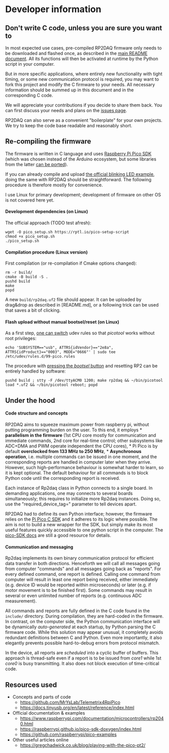 # Developer information

## Don't write C code, unless you are sure you want to

In most expected use cases, pre-compiled RP2DAQ firmware only needs to be downloaded and flashed once, as described in the [main README document](README.md). All its functions will then be activated at runtime by the Python script in your computer.

But in more specific applications, where entirely new functionality with tight timing, or some new communication protocol is required, you may want to fork this project and modify the C firmware to your needs. All necessary information should be summed up in this document and in the corresponding C code.

We will appreciate your contributions if you decide to share them back. You can first discuss your needs and plans on the [issues page](https://github.com/FilipDominec/rp2daq/issues).

RP2DAQ can also serve as a convenient "boilerplate" for your own projects. We try to keep the code base readable and reasonably short.



## Re-compiling the firmware

The firmware is written in C language and uses [Raspberry Pi Pico SDK](https://raspberrypi.github.io/pico-sdk-doxygen/) (which was chosen instead of the Arduino ecosystem, but some libraries from the latter [can be ported](https://www.hackster.io/fhdm-dev/use-arduino-libraries-with-the-rasperry-pi-pico-c-c-sdk-eff55c)). 

If you can already compile and upload [the official blinking LED example](https://www.raspberrypi.com/news/how-to-blink-an-led-with-raspberry-pi-pico-in-c/), doing the same with RP2DAQ should be straightforward. The following procedure is therefore mostly for convenience. 

I use Linux for primary development; development of firmware on other OS is not covered here yet.

#### Development dependencies (on Linux)

The official approach (TODO test afresh):

    wget -O pico_setup.sh https://rptl.io/pico-setup-script
    chmod +x pico_setup.sh
    ./pico_setup.sh

#### Compilation procedure (Linux version)

First compilation (or re-compilation if Cmake options changed):

    rm -r build/ 
    cmake -B build -S . 
    pushd build 
    make
    popd

A new ```build/rp2daq.uf2``` file should appear. It can be uploaded by drag&drop as described in [README.md], or a following trick can be used that saves a bit of clicking.

#### Flash upload without manual bootsel/reset (on Linux)

As a first step, [one can switch](https://gist.github.com/tjvr/3c406bddfe9ae0a3860a3a5e6b381a93) udev rules so that *picotool* works without root privileges:

    echo 'SUBSYSTEM=="usb", ATTRS{idVendor}=="2e8a", ATTRS{idProduct}=="0003", MODE="0666"' | sudo tee /etc/udev/rules.d/99-pico.rules


The procedure with [pressing the *bootsel* button](https://gist.github.com/Hermann-SW/ca07f46b7f9456de41f0956d81de01a7) and resetting RP2 can be entirely handled by software:

    pushd build ; stty -F /dev/ttyACM0 1200; make rp2daq && ~/bin/picotool load *.uf2 && ~/bin/picotool reboot; popd



## Under the hood

#### Code structure and concepts

RP2DAQ aims to squeeze maximum power from raspberry pi, without putting programming burden on the user. To this end, it employs 
    * **parallelism in the firmware** (1st CPU core mostly for communication and immediate commands, 2nd core for real-time control; other subsystems like ADC+DMA and PWM operate independent the CPU cores),
    * Pi Pico is by default **overclocked from 133 MHz to 250 MHz**,
    * **Asynchronous operation**, i.e. multiple commands can be issued in one moment, and the corresponding reports are handled in computer later when they arrive. However, such high-performance behaviour is somewhat harder to learn, so it is kept optional. The default behaviour for all commands is to block Python code until the corresponding report is received. 

Each instance of Rp2daq class in Python connects to a single board. In demanding applications, one may connects to several boards simultaneously; this requires to initialize more Rp2daq instances. Doing so, use the "required_device_tag=" parameter to tell devices apart.

RP2DAQ had to define its own Python interface; however, the firmware relies on the [Pi Pico C SDK](https://github.com/raspberrypi/pico-sdk) and it adheres to its logic where possible. The aim is not to build a new wrapper for the SDK, but simply make its most useful features quickly accessible to one python script in the computer. The [pico-SDK docs](https://raspberrypi.github.io/pico-sdk-doxygen/) are still a good resource for details.

#### Communication and messaging

Rp2daq implements its own binary communication protocol for efficient data transfer in both directions. Henceforth we will call all messages going from computer "commands" and all messages going back as "reports". For every defined command, one report is defined. Calling one command from computer will result in least one report being received, either immediately (e.g. device ID would be reported within microseconds) or later (e.g. if motor movement is to be finished first). Some commands may result in several or even unlimited number of reports (e.g. continuous ADC measurement).

All commands and reports are fully defined in the C code found in the ```include/``` directory. During compilation, they are hard-coded in the firmware. In contrast, on the computer side, the Python communication interface will be dynamically *auto-generated* at each startup, by Python parsing the C firmware code. While this solution may appear unusual, it completely avoids redundant definitions between C and Python. Even more importantly, it also elegantly prevents possible hard-to-debug errors from protocol mismatch. 

In the device, all reports are *scheduled* into a cyclic buffer of buffers. This approach is thread-safe even if a report is to be issued from *core1* while 1st *core0* is busy transmitting. It also does not block execution of time-critical code. 

## Resources used

* Concepts and parts of code
    * https://github.com/MrYsLab/Telemetrix4RpiPico
    * https://docs.tinyusb.org/en/latest/reference/index.html
* Official documentation & examples
    * https://www.raspberrypi.com/documentation/microcontrollers/rp2040.html
    * https://raspberrypi.github.io/pico-sdk-doxygen/index.html
    * https://github.com/raspberrypi/pico-examples
* Other useful articles online
    * https://gregchadwick.co.uk/blog/playing-with-the-pico-pt2/

